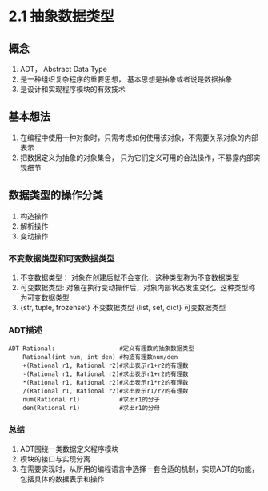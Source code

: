 # 2.1 抽象数据类型

## 概念

1. ADT， Abstract Data Type
2. 是一种组织复杂程序的重要思想， 基本思想是抽象或者说是数据抽象
3. 是设计和实现程序模块的有效技术

## 基本想法

1. 在编程中使用一种对象时，只需考虑如何使用该对象，不需要关系对象的内部表示
2. 把数据定义为抽象的对象集合， 只为它们定义可用的合法操作，不暴露内部实现细节

## 数据类型的操作分类

1. 构造操作
2. 解析操作
3. 变动操作

### 不变数据类型和可变数据类型

1. 不变数据类型： 对象在创建后就不会变化，这种类型称为不变数据类型
2. 可变数据类型: 对象在执行变动操作后，对象内部状态发生变化，这种类型称为可变数据类型
3. {str, tuple, frozenset} 不变数据类型   {list, set, dict} 可变数据类型

### ADT描述

```
ADT Rational:                  #定义有理数的抽象数据类型
	Rational(int num, int den) #构造有理数num/den
	+(Rational r1, Rational r2)#求出表示r1+r2的有理数
	-(Rational r1, Rational r2)#求出表示r1+r2的有理数
	*(Rational r1, Rational r2)#求出表示r1*r2的有理数
	/(Rational r1, Rational r2)#求出表示r1/r2的有理数
	num(Rational r1)           #求出r1的分子
	den(Rational r1)           #求出r1的分母
```

### 总结

1. ADT围绕一类数据定义程序模块
2. 模块的接口与实现分离
3. 在需要实现时，从所用的编程语言中选择一套合适的机制，实现ADT的功能，包括具体的数据表示和操作